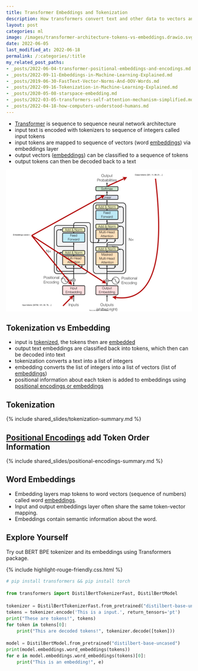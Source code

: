 ```yaml
---
title: Transformer Embeddings and Tokenization
description: How transformers convert text and other data to vectors and back using tokenization, positional encoding, embedding layers.
layout: post
categories: ml
image: /images/transformer-architecture-tokens-vs-embeddings.drawio.svg
date: 2022-06-05
last_modified_at: 2022-06-18
permalink: /:categories/:title
my_related_post_paths:
- _posts/2022-06-04-transformer-positional-embeddings-and-encodings.md
- _posts/2022-09-11-Embeddings-in-Machine-Learning-Explained.md
- _posts/2019-06-30-FastText-Vector-Norms-And-OOV-Words.md
- _posts/2022-09-16-Tokenization-in-Machine-Learning-Explained.md
- _posts/2020-05-08-starspace-embedding.md
- _posts/2022-03-05-transformers-self-attention-mechanism-simplified.md
- _posts/2022-04-18-how-computers-understood-humans.md
---
```



- [Transformer](/ml/transformers-self-attention-mechanism-simplified) is sequence to sequence neural network architecture
- input text is encoded with tokenizers to sequence of integers called input tokens
- input tokens are mapped to sequence of vectors (word [embeddings](/ml/Embeddings-in-Machine-Learning-Explained)) via embeddings layer 
- output vectors ([embeddings](/ml/Embeddings-in-Machine-Learning-Explained)) can be classified to a sequence of tokens
- output tokens can then be decoded back to a text

![embeddings in transformer architecture](/images/transformer-architecture-tokens-vs-embeddings.drawio.svg)


## Tokenization vs Embedding
- input is [tokenized](/ml/Tokenization-in-Machine-Learning-Explained), the tokens then are [embedded](/ml/Embeddings-in-Machine-Learning-Explained)
- output text embeddings are classified back into tokens, which then can be decoded into text
- tokenization converts a text into a list of integers
- embedding converts the list of integers into a list of vectors (list of [embeddings](/ml/Embeddings-in-Machine-Learning-Explained))
- positional information about each token is added to embeddings using [positional encodings or embeddings](/ml/transformer-positional-embeddings-and-encodings)

## Tokenization

{% include shared_slides/tokenization-summary.md %}


## [Positional Encodings](/ml/transformer-positional-embeddings-and-encodings) add Token Order Information

{% include shared_slides/positional-encodings-summary.md %}


## Word Embeddings
- Embedding layers map tokens to word vectors (sequence of numbers) called word [embeddings](/ml/Embeddings-in-Machine-Learning-Explained).
- Input and output embeddings layer often share the same token-vector mapping.
- Embeddings contain semantic information about the word.


## Explore Yourself
Try out BERT BPE tokenizer and its embeddings using Transformers package.

{% include highlight-rouge-friendly.css.html %}

```python
# pip install transformers && pip install torch

from transformers import DistilBertTokenizerFast, DistilBertModel

tokenizer = DistilBertTokenizerFast.from_pretrained("distilbert-base-uncased")
tokens = tokenizer.encode('This is a input.', return_tensors='pt')
print("These are tokens!", tokens)
for token in tokens[0]:
    print("This are decoded tokens!", tokenizer.decode([token]))

model = DistilBertModel.from_pretrained("distilbert-base-uncased")
print(model.embeddings.word_embeddings(tokens))
for e in model.embeddings.word_embeddings(tokens)[0]:
    print("This is an embedding!", e)
```